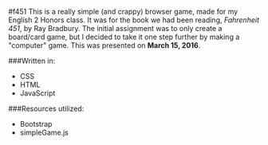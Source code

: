 #f451
This is a really simple (and crappy) browser game, made for my English 2 Honors class. It was for the book we had been
reading, *Fahrenheit 451*, by Ray Bradbury. The initial assignment was to only create a board/card game, but I decided to
take it one step further by making a "computer" game. This was presented on **March 15, 2016**.

###Written in:
- CSS
- HTML
- JavaScript

###Resources utilized:
- Bootstrap
- simpleGame.js
